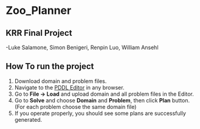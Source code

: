 # Zoo_Planner
## KRR Final Project
-Luke Salamone, Simon Benigeri, Renpin Luo, William Ansehl
## How To run the project
1. Download domain and problem files.
2. Navigate to the [PDDL Editor](http://editor.planning.domains/) in any browser.
3. Go to **File -> Load** and upload domain and all problem files in the Editor.
4. Go to **Solve** and choose **Domain** and **Problem**, then click **Plan** button. (For each problem choose the same domain file)
5. If you operate properly, you should see some plans are successfully generated. 
